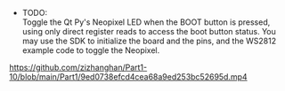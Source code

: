 * TODO:<br>
Toggle the Qt Py's Neopixel LED when the BOOT button is pressed, using only direct register reads to access the boot button status. 
You may use the SDK to initialize the board and the pins, and the WS2812 example code to toggle the Neopixel.

https://github.com/zizhanghan/Part1-10/blob/main/Part1/9ed0738efcd4cea68a9ed253bc52695d.mp4

